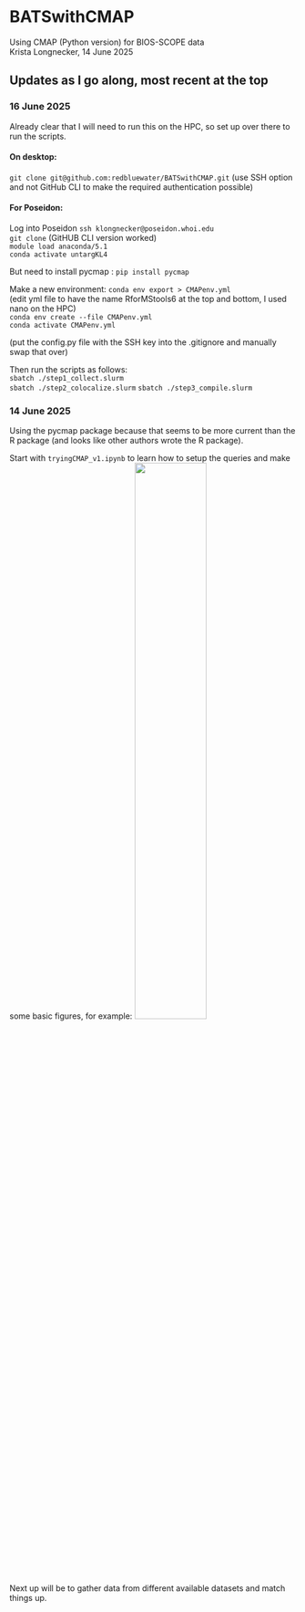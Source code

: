 # BATSwithCMAP
Using CMAP (Python version) for BIOS-SCOPE data\
Krista Longnecker, 14 June 2025

## Updates as I go along, most recent at the top
### 16 June 2025
Already clear that I will need to run this on the HPC, so set up over there to run the scripts.

#### On desktop:
``git clone git@github.com:redbluewater/BATSwithCMAP.git`` (use SSH option and not GitHub CLI to make the required authentication possible)

#### For Poseidon:
Log into Poseidon ``ssh klongnecker@poseidon.whoi.edu``\
``git clone`` (GitHUB CLI version worked)\
``module load anaconda/5.1``\
``conda activate untargKL4``

But need to install pycmap : ``pip install pycmap``

Make a new environment:
``conda env export > CMAPenv.yml``\
(edit yml file to have the name RforMStools6 at the top and bottom, I used nano on the HPC)\
``conda env create --file CMAPenv.yml``\
``conda activate CMAPenv.yml``

(put the config.py file with the SSH key into the .gitignore and manually swap that over)

Then run the scripts as follows:\
``sbatch ./step1_collect.slurm``\
``sbatch ./step2_colocalize.slurm``
``sbatch ./step3_compile.slurm``


### 14 June 2025
Using the pycmap package because that seems to be more current than the R package (and looks like other authors wrote the R package).

Start with ``tryingCMAP_v1.ipynb`` to learn how to setup the queries and make some basic figures, for example: 
<img src="https://github.com/redbluewater/tryCMAP/blob/main/example_figure.jpg" width="50%" height = "50%">

Next up will be to gather data from different available datasets and match things up.

